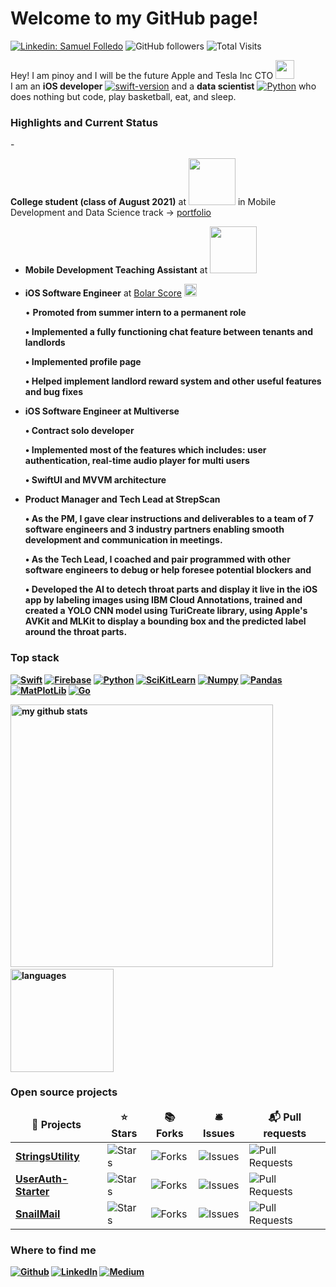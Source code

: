 <h1>Welcome to my GitHub page! </h1>

[![Linkedin: Samuel Folledo](https://img.shields.io/badge/-SamuelFolledo-blue?style=flat-square&logo=Linkedin&logoColor=white&link=https://linkedin.com/in/samuelfolledo/)](https://linkedin.com/in/samuelfolledo)
![GitHub followers](https://img.shields.io/github/followers/SamuelFolledo?label=Follow&style=social)
![Total Visits](https://visitor-badge.glitch.me/badge?page_id=page.id)

Hey! I am pinoy and I will be the future Apple and Tesla Inc CTO <img src="https://emojis.slackmojis.com/emojis/images/1531849430/4246/blob-sunglasses.gif?1531849430" width="30"/> </br> I am an <b>iOS developer</b> [![swift-version](https://img.shields.io/badge/swift-red.svg)](https://github.com/apple/swift) and a <b>data scientist</b> [![Python](https://img.shields.io/badge/python-blue.svg)](https://www.python.org/downloads/release/python-360/) who does nothing but code, play basketball, eat, and sleep.


<h3>Highlights and Current Status</h3>
- <p> <b>College student (class of August 2021)</b> at <a href="https://www.makeschool.com/"><img src="https://www.makeschool.com/assets/main/logos/makeschool-logo-blue-8c756700cd863890dc6425231799c7d734b1ef69cdf1b42c5f111dc3b3ed5c46.svg" width="75" /></a> in Mobile Development and Data Science track  → <a href="https://www.makeschool.com/portfolio/samuelfolledo">portfolio</a> </p>

- <p><b>Mobile Development Teaching Assistant</b> at <img src="https://www.makeschool.com/assets/main/logos/makeschool-logo-blue-8c756700cd863890dc6425231799c7d734b1ef69cdf1b42c5f111dc3b3ed5c46.svg" width="75"/></p>

- <p><b>iOS Software Engineer</b> at <a href="https://apps.apple.com/us/app/bolar-score/id1500156541">Bolar Score</a> <a href="https://www.bolarscore.com/"><img src="https://static1.squarespace.com/static/5e0f9fa9c43b86108a5a66eb/t/5e0fcf2461066d7f81e8d2dc/1596151438353/" width="20" /></a> </p>
    <p>•  <b>Promoted from summer intern to a permanent role</p>
    <p>•  Implemented a fully functioning chat feature between tenants and landlords</p>
    <p>•  Implemented profile page</p>
    <p>•  Helped implement landlord reward system and other useful features and bug fixes</p>

- <p><b>iOS Software Engineer</b> at Multiverse</p>
    <p>•  Contract solo developer</p>
    <p>•  Implemented most of the features which includes: user authentication, real-time audio player for multi users</p>
    <p>•  SwiftUI and MVVM architecture</p>

- <p><b>Product Manager and Tech Lead</b> at StrepScan</p>
    <p>•  As the PM, I gave clear instructions and deliverables to a team of 7 software engineers and 3 industry partners enabling smooth development and communication in meetings.</p>
    <p>•  As the Tech Lead, I coached and pair programmed with other software engineers to debug or help foresee potential blockers and</p>
    <p>•  <b>Developed the AI to detech throat parts and display it live in the iOS app</b> by labeling images using IBM Cloud Annotations, trained and created a YOLO CNN model using TuriCreate library, using Apple's AVKit and MLKit to display a bounding box and the predicted label around the throat parts.</p>

<h3>Top stack</h3>
<p>

[![Swift](https://img.shields.io/badge/swift-red.svg)](https://github.com/apple/swift)
[![Firebase](https://img.shields.io/badge/firebase-orange)](https://firebase.google.com/i)
[![Python](https://img.shields.io/badge/python-blue.svg)](https://www.python.org/downloads/release/python-360/)
[![SciKitLearn](https://img.shields.io/badge/scikitlearn-darkgreen)](https://scikit-learn.org/stable/)
[![Numpy](https://img.shields.io/badge/numpy-red)](https://numpy.org/)
[![Pandas](https://img.shields.io/badge/pandas-brightgreen)](https://pandas.pydata.org/)
[![MatPlotLib](https://img.shields.io/badge/matplotlib-magenta)](https://matplotlib.org/)
[![Go](https://img.shields.io/badge/go-lightblue)](https://golang.org/)
</p>

<img src="https://github-readme-stats.vercel.app/api?username=SamuelFolledo&show_icons=true&title_color=ffffff&text_color=c9cacc&icon_color=2bbc8a&bg_color=1d1f21" alt="my github stats" width="420"/>&nbsp;<img src="https://github-readme-stats.vercel.app/api/top-langs/?username=SamuelFolledo&layout=compact&title_color=ffffff&text_color=c9cacc&icon_color=2bbc8a&bg_color=1d1f21" alt="languages" height="165">

<!--- Previous GitHub Stats
<a href="https://github.com/SamuelFolledo/SamuelFolledo">
  <img align="center" src="https://github-readme-stats.vercel.app/api?username=SamuelFolledo&show_icons=true&line_height=27&count_private=true&title_color=ffffff&text_color=c9cacc&icon_color=2bbc8a&bg_color=1d1f21" alt="Samuel Folledo's Stats" />
</a>
--->

<!--- Previous GitHub Stats
<a href="https://github.com/SamuelFolledo/SamuelFolledo">
  <img align="center" src="https://github-readme-stats.vercel.app/api/top-langs/?username=SamuelFolledo&hide=java,html&title_color=ffffff&text_color=c9cacc&icon_color=2bbc8a&bg_color=1d1f21" />
</a>
--->

<h3>Open source projects</h3>
<table>
  <thead align="center">
    <tr border: none;>
      <td><b>🎁 Projects</b></td>
      <td><b>⭐ Stars</b></td>
      <td><b>📚 Forks</b></td>
      <td><b>🛎 Issues</b></td>
      <td><b>📬 Pull requests</b></td>
    </tr>
  </thead>
  <tbody>
    <tr>
        <td><a href="https://github.com/SamuelFolledo/StringsUtility"><b>StringsUtility</b></a></td>
      <td><img alt="Stars" src="https://img.shields.io/github/stars/SamuelFolledo/StringsUtility?style=flat-square&labelColor=343b41"/></td>
      <td><img alt="Forks" src="https://img.shields.io/github/forks/SamuelFolledo/StringsUtility?style=flat-square&labelColor=343b41"/></td>
      <td><img alt="Issues" src="https://img.shields.io/github/issues/SamuelFolledo/StringsUtility?style=flat-square&labelColor=343b41"/></td>
      <td><img alt="Pull Requests" src="https://img.shields.io/github/issues-pr/SamuelFolledo/StringsUtility?style=flat-square&labelColor=343b41"/></td>
    </tr>
    <tr>
        <td><a href="https://github.com/SamuelFolledo/UserAuth-Starter"><b>UserAuth-Starter</b></a></td>
      <td><img alt="Stars" src="https://img.shields.io/github/stars/SamuelFolledo/UserAuth-Starter?style=flat-square&labelColor=343b41"/></td>
      <td><img alt="Forks" src="https://img.shields.io/github/forks/SamuelFolledo/UserAuth-Starter?style=flat-square&labelColor=343b41"/></td>
      <td><img alt="Issues" src="https://img.shields.io/github/issues/SamuelFolledo/UserAuth-Starter?style=flat-square&labelColor=343b41"/></td>
      <td><img alt="Pull Requests" src="https://img.shields.io/github/issues-pr/SamuelFolledo/UserAuth-Starter?style=flat-square&labelColor=343b41"/></td>
    </tr>
    <tr>
        <td><a href="https://github.com/SamuelFolledo/SnailMail"><b>SnailMail</b></a></td>
      <td><img alt="Stars" src="https://img.shields.io/github/stars/SamuelFolledo/SnailMail?style=flat-square&labelColor=343b41"/></td>
      <td><img alt="Forks" src="https://img.shields.io/github/forks/SamuelFolledo/SnailMail?style=flat-square&labelColor=343b41"/></td>
      <td><img alt="Issues" src="https://img.shields.io/github/issues/SamuelFolledo/SnailMail?style=flat-square&labelColor=343b41"/></td>
      <td><img alt="Pull Requests" src="https://img.shields.io/github/issues-pr/SamuelFolledo/SnailMail?style=flat-square&labelColor=343b41"/></td>
    </tr>
  </tbody>
</table>

<h3>Where to find me</h3>
<p><a href="https://github.com/SamuelFolledo" target="_blank"><img alt="Github" src="https://img.shields.io/badge/GitHub-%2312100E.svg?&style=for-the-badge&logo=Github&logoColor=white" /></a> 
<a href="https://linkedin.com/in/samuelfolledo" target="_blank"><img alt="LinkedIn" src="https://img.shields.io/badge/linkedin-%230077B5.svg?&style=for-the-badge&logo=linkedin&logoColor=white" /></a> 
<a href="https://medium.com/@samuelfolledo" target="_blank"><img alt="Medium" src="https://img.shields.io/badge/medium-%2312100E.svg?&style=for-the-badge&logo=medium&logoColor=white" /></a>
</p>
